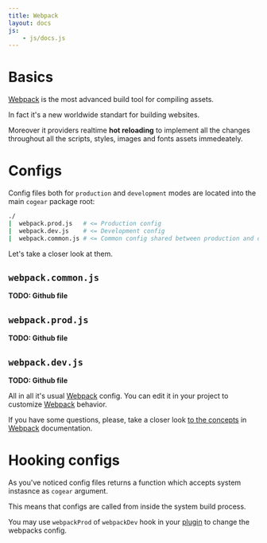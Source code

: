 ```yaml
---
title: Webpack
layout: docs
js:
	- js/docs.js
---
```

# Basics

[Webpack](https://webpack.js.org) is the most advanced build tool for compiling assets. 

In fact it's a new worldwide standart for building websites.

Moreover it providers realtime **hot reloading** to implement all the changes throughout all the scripts, styles, images and fonts assets immedeately. 

# Configs

Config files both for `production` and `development` modes are located into the main `cogear` package root:
```bash
./
|  webpack.prod.js   # <= Production config
|  webpack.dev.js    # <= Development config
|  webpack.common.js # <= Common config shared between production and development
```

Let's take a closer look at them.

## `webpack.common.js`
__TODO: Github file__

## `webpack.prod.js`
__TODO: Github file__

## `webpack.dev.js`
__TODO: Github file__

All in all it's usual [Webpack](https://webpack.js.org) config. You can edit it in your project to customize [Webpack](https://webpack.js.org) behavior. 

If you have some questions, please, take a closer look [to the concepts](https://webpack.js.org/concepts/) in [Webpack](https://webpack.js.org) documentation.

# Hooking configs

As you've noticed config files returns a function which accepts system instasnce as `cogear` argument.

This means that configs are called from inside the system build process.

You may use `webpackProd` of `webpackDev` hook in your [plugin](/docs/plugins) to change the webpacks config.